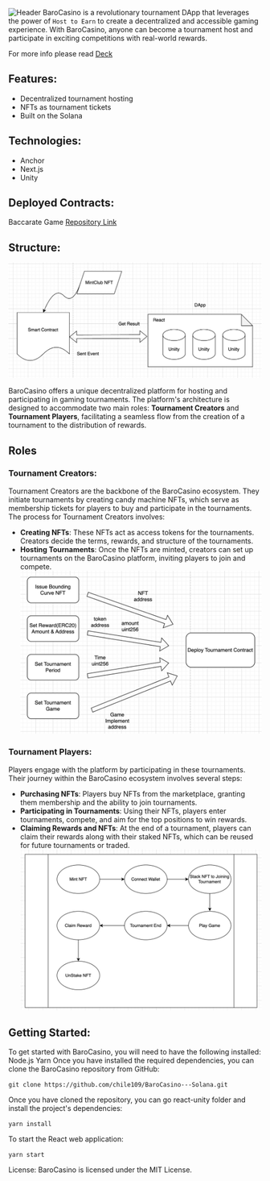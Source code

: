 ![Header](https://i.imgur.com/jfca9pM.jpg)
BaroCasino is a revolutionary tournament DApp that leverages the power of `Host to Earn` to create a decentralized and accessible gaming experience. With BaroCasino, anyone can become a tournament host and participate in exciting competitions with real-world rewards.

For more info please read [Deck](https://www.canva.com/design/DAGAJVy4sMk/dugWolPYsTusxAELCTXojg/view?utm_content=DAGAJVy4sMk&utm_campaign=designshare&utm_medium=link&utm_source=editor)

## Features:

- Decentralized tournament hosting
- NFTs as tournament tickets
- Built on the Solana

## Technologies:
- Anchor
- Next.js
- Unity

## Deployed Contracts:
Baccarate Game
[Repository Link](https://github.com/Aronyu127/barocasino)


## Structure:

![Project Structure](https://github.com/chile109/Barocasino/blob/main/assets/project_structure.png)

BaroCasino offers a unique decentralized platform for hosting and participating in gaming tournaments. The platform's architecture is designed to accommodate two main roles: **Tournament Creators** and **Tournament Players**, facilitating a seamless flow from the creation of a tournament to the distribution of rewards.

## Roles
### Tournament Creators:
Tournament Creators are the backbone of the BaroCasino ecosystem. They initiate tournaments by creating candy machine NFTs, which serve as membership tickets for players to buy and participate in the tournaments. The process for Tournament Creators involves:
- **Creating NFTs**: These NFTs act as access tokens for the tournaments. Creators decide the terms, rewards, and structure of the tournaments.
- **Hosting Tournaments**: Once the NFTs are minted, creators can set up tournaments on the BaroCasino platform, inviting players to join and compete.
![Tournament Creation flow](https://github.com/chile109/Barocasino/raw/main/assets/tournament_creation_flow.png)

### Tournament Players:
Players engage with the platform by participating in these tournaments. Their journey within the BaroCasino ecosystem involves several steps:
- **Purchasing NFTs**: Players buy NFTs from the marketplace, granting them membership and the ability to join tournaments.
- **Participating in Tournaments**: Using their NFTs, players enter tournaments, compete, and aim for the top positions to win rewards.
- **Claiming Rewards and NFTs**: At the end of a tournament, players can claim their rewards along with their staked NFTs, which can be reused for future tournaments or traded.
![User Flow](https://github.com/chile109/Barocasino/raw/main/assets/user_flow.png)

## Getting Started:

To get started with BaroCasino, you will need to have the following installed:
Node.js
Yarn
Once you have installed the required dependencies, you can clone the BaroCasino repository from GitHub:
```
git clone https://github.com/chile109/BaroCasino---Solana.git
```

Once you have cloned the repository, you can go react-unity folder and install the project's dependencies:
```
yarn install
```

To start the React web application:
```
yarn start
```

License:
BaroCasino is licensed under the MIT License.
